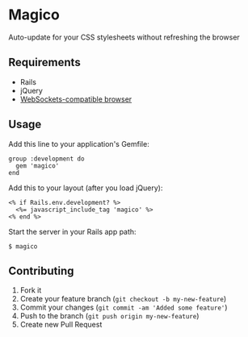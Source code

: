 # Magico

Auto-update for your CSS stylesheets without refreshing the browser

## Requirements

* Rails
* jQuery
* [WebSockets-compatible browser](http://caniuse.com/#search=Websocket)

## Usage

Add this line to your application's Gemfile:

    group :development do
      gem 'magico'
    end

Add this to your layout (after you load jQuery):

    <% if Rails.env.development? %>
      <%= javascript_include_tag 'magico' %>
    <% end %>

Start the server in your Rails app path:

    $ magico

## Contributing

1. Fork it
2. Create your feature branch (`git checkout -b my-new-feature`)
3. Commit your changes (`git commit -am 'Added some feature'`)
4. Push to the branch (`git push origin my-new-feature`)
5. Create new Pull Request
